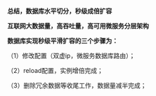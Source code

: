 **总结，数据库水平切分，秒级成倍扩容**

 

**互联网大数据量，高吞吐量，高可用微服务分层架构**

**数据库实现秒级平滑扩容的三个步骤为：**

（1）修改配置（双虚ip，微服务数据库路由）；

（2）reload配置，实例增倍完成；

（3）删除冗余数据等收尾工作，数据量减半完成；